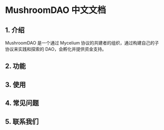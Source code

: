 # MushroomDAO 中文文档
## 1. 介绍
MushroomDAO 是一个通过 Mycelium 协议的共建者的组织，通过构建自己的子协议来实践和探索的 DAO，会孵化并提供资金支持。

## 2. 功能

## 3. 使用

## 4. 常见问题

## 5. 联系我们

